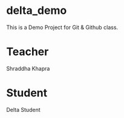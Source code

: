 # delta_demo
This is a Demo Project for Git &amp; Github class.

# Teacher 
Shraddha Khapra

# Student
Delta Student